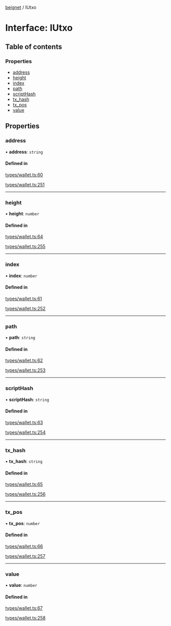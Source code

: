 [beignet](../README.md) / IUtxo

# Interface: IUtxo

## Table of contents

### Properties

- [address](IUtxo.md#address)
- [height](IUtxo.md#height)
- [index](IUtxo.md#index)
- [path](IUtxo.md#path)
- [scriptHash](IUtxo.md#scripthash)
- [tx\_hash](IUtxo.md#tx_hash)
- [tx\_pos](IUtxo.md#tx_pos)
- [value](IUtxo.md#value)

## Properties

### address

• **address**: `string`

#### Defined in

[types/wallet.ts:60](https://github.com/synonymdev/beignet/blob/6c60ef8/src/types/wallet.ts#L60)

[types/wallet.ts:251](https://github.com/synonymdev/beignet/blob/6c60ef8/src/types/wallet.ts#L251)

___

### height

• **height**: `number`

#### Defined in

[types/wallet.ts:64](https://github.com/synonymdev/beignet/blob/6c60ef8/src/types/wallet.ts#L64)

[types/wallet.ts:255](https://github.com/synonymdev/beignet/blob/6c60ef8/src/types/wallet.ts#L255)

___

### index

• **index**: `number`

#### Defined in

[types/wallet.ts:61](https://github.com/synonymdev/beignet/blob/6c60ef8/src/types/wallet.ts#L61)

[types/wallet.ts:252](https://github.com/synonymdev/beignet/blob/6c60ef8/src/types/wallet.ts#L252)

___

### path

• **path**: `string`

#### Defined in

[types/wallet.ts:62](https://github.com/synonymdev/beignet/blob/6c60ef8/src/types/wallet.ts#L62)

[types/wallet.ts:253](https://github.com/synonymdev/beignet/blob/6c60ef8/src/types/wallet.ts#L253)

___

### scriptHash

• **scriptHash**: `string`

#### Defined in

[types/wallet.ts:63](https://github.com/synonymdev/beignet/blob/6c60ef8/src/types/wallet.ts#L63)

[types/wallet.ts:254](https://github.com/synonymdev/beignet/blob/6c60ef8/src/types/wallet.ts#L254)

___

### tx\_hash

• **tx\_hash**: `string`

#### Defined in

[types/wallet.ts:65](https://github.com/synonymdev/beignet/blob/6c60ef8/src/types/wallet.ts#L65)

[types/wallet.ts:256](https://github.com/synonymdev/beignet/blob/6c60ef8/src/types/wallet.ts#L256)

___

### tx\_pos

• **tx\_pos**: `number`

#### Defined in

[types/wallet.ts:66](https://github.com/synonymdev/beignet/blob/6c60ef8/src/types/wallet.ts#L66)

[types/wallet.ts:257](https://github.com/synonymdev/beignet/blob/6c60ef8/src/types/wallet.ts#L257)

___

### value

• **value**: `number`

#### Defined in

[types/wallet.ts:67](https://github.com/synonymdev/beignet/blob/6c60ef8/src/types/wallet.ts#L67)

[types/wallet.ts:258](https://github.com/synonymdev/beignet/blob/6c60ef8/src/types/wallet.ts#L258)
